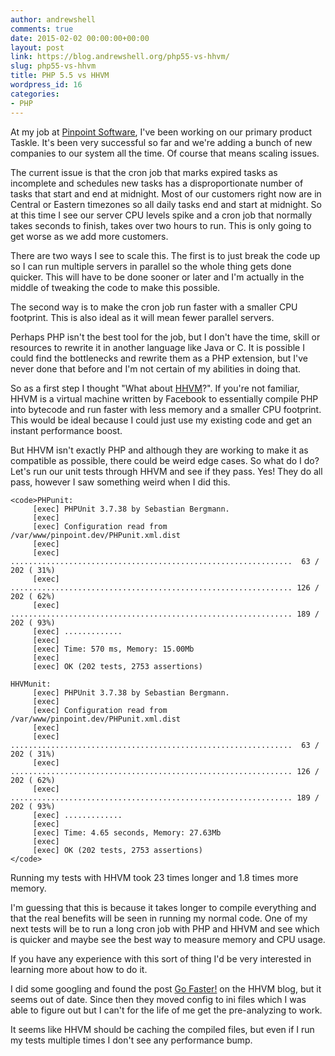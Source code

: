 ```yaml
---
author: andrewshell
comments: true
date: 2015-02-02 00:00:00+00:00
layout: post
link: https://blog.andrewshell.org/php55-vs-hhvm/
slug: php55-vs-hhvm
title: PHP 5.5 vs HHVM
wordpress_id: 16
categories:
- PHP
---
```


At my job at [Pinpoint Software](http://www.pinpointsoftware.co), I've been working on our primary product Taskle. It's been very successful so far and we're adding a bunch of new companies to our system all the time. Of course that means scaling issues.

The current issue is that the cron job that marks expired tasks as incomplete and schedules new tasks has a disproportionate number of tasks that start and end at midnight. Most of our customers right now are in Central or Eastern timezones so all daily tasks end and start at midnight. So at this time I see our server CPU levels spike and a cron job that normally takes seconds to finish, takes over two hours to run. This is only going to get worse as we add more customers.

There are two ways I see to scale this. The first is to just break the code up so I can run multiple servers in parallel so the whole thing gets done quicker. This will have to be done sooner or later and I'm actually in the middle of tweaking the code to make this possible.

The second way is to make the cron job run faster with a smaller CPU footprint. This is also ideal as it will mean fewer parallel servers.

Perhaps PHP isn't the best tool for the job, but I don't have the time, skill or resources to rewrite it in another language like Java or C. It is possible I could find the bottlenecks and rewrite them as a PHP extension, but I've never done that before and I'm not certain of my abilities in doing that.

So as a first step I thought "What about [HHVM](http://HHVM.com/)?". If you're not familiar, HHVM is a virtual machine written by Facebook to essentially compile PHP into bytecode and run faster with less memory and a smaller CPU footprint. This would be ideal because I could just use my existing code and get an instant performance boost.

But HHVM isn't exactly PHP and although they are working to make it as compatible as possible, there could be weird edge cases. So what do I do? Let's run our unit tests through HHVM and see if they pass. Yes! They do all pass, however I saw something weird when I did this.


    
    <code>PHPunit:
         [exec] PHPUnit 3.7.38 by Sebastian Bergmann.
         [exec]
         [exec] Configuration read from /var/www/pinpoint.dev/PHPunit.xml.dist
         [exec]
         [exec] ...............................................................  63 / 202 ( 31%)
         [exec] ............................................................... 126 / 202 ( 62%)
         [exec] ............................................................... 189 / 202 ( 93%)
         [exec] .............
         [exec]
         [exec] Time: 570 ms, Memory: 15.00Mb
         [exec]
         [exec] OK (202 tests, 2753 assertions)
    
    HHVMunit:
         [exec] PHPUnit 3.7.38 by Sebastian Bergmann.
         [exec]
         [exec] Configuration read from /var/www/pinpoint.dev/PHPunit.xml.dist
         [exec]
         [exec] ...............................................................  63 / 202 ( 31%)
         [exec] ............................................................... 126 / 202 ( 62%)
         [exec] ............................................................... 189 / 202 ( 93%)
         [exec] .............
         [exec]
         [exec] Time: 4.65 seconds, Memory: 27.63Mb
         [exec]
         [exec] OK (202 tests, 2753 assertions)
    </code>



Running my tests with HHVM took 23 times longer and 1.8 times more memory.

I'm guessing that this is because it takes longer to compile everything and that the real benefits will be seen in running my normal code. One of my next tests will be to run a long cron job with PHP and HHVM and see which is quicker and maybe see the best way to measure memory and CPU usage.

If you have any experience with this sort of thing I'd be very interested in learning more about how to do it.

I did some googling and found the post [Go Faster!](http://hhvm.com/blog/4061/go-faster) on the HHVM blog, but it seems out of date. Since then they moved config to ini files which I was able to figure out but I can't for the life of me get the pre-analyzing to work.

It seems like HHVM should be caching the compiled files, but even if I run my tests multiple times I don't see any performance bump.
